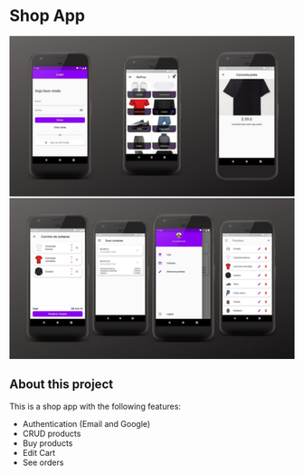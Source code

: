 # Shop App
<p> 

</p>
    <img src="screenshots/photo1.jpg">
    <img src="screenshots/photo2.jpg">

## About this project

This is a shop app with the following features:
- Authentication (Email and Google)
- CRUD products
- Buy products
- Edit Cart
- See orders
